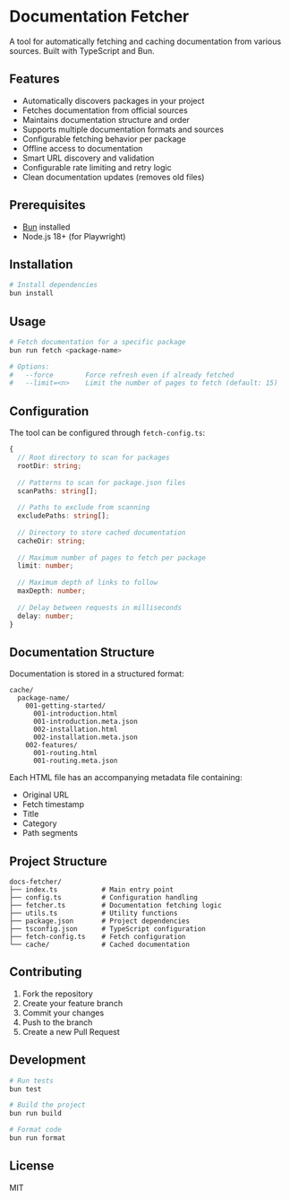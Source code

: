 # Documentation Fetcher

A tool for automatically fetching and caching documentation from various sources. Built with TypeScript and Bun.

## Features

- Automatically discovers packages in your project
- Fetches documentation from official sources
- Maintains documentation structure and order
- Supports multiple documentation formats and sources
- Configurable fetching behavior per package
- Offline access to documentation
- Smart URL discovery and validation
- Configurable rate limiting and retry logic
- Clean documentation updates (removes old files)

## Prerequisites

- [Bun](https://bun.sh) installed
- Node.js 18+ (for Playwright)

## Installation

```bash
# Install dependencies
bun install
```

## Usage

```bash
# Fetch documentation for a specific package
bun run fetch <package-name>

# Options:
#   --force        Force refresh even if already fetched
#   --limit=<n>    Limit the number of pages to fetch (default: 15)
```

## Configuration

The tool can be configured through `fetch-config.ts`:

```typescript
{
  // Root directory to scan for packages
  rootDir: string;
  
  // Patterns to scan for package.json files
  scanPaths: string[];
  
  // Paths to exclude from scanning
  excludePaths: string[];
  
  // Directory to store cached documentation
  cacheDir: string;
  
  // Maximum number of pages to fetch per package
  limit: number;
  
  // Maximum depth of links to follow
  maxDepth: number;
  
  // Delay between requests in milliseconds
  delay: number;
}
```

## Documentation Structure

Documentation is stored in a structured format:

```
cache/
  package-name/
    001-getting-started/
      001-introduction.html
      001-introduction.meta.json
      002-installation.html
      002-installation.meta.json
    002-features/
      001-routing.html
      001-routing.meta.json
```

Each HTML file has an accompanying metadata file containing:
- Original URL
- Fetch timestamp
- Title
- Category
- Path segments

## Project Structure

```
docs-fetcher/
├── index.ts           # Main entry point
├── config.ts          # Configuration handling
├── fetcher.ts         # Documentation fetching logic
├── utils.ts           # Utility functions
├── package.json       # Project dependencies
├── tsconfig.json      # TypeScript configuration
├── fetch-config.ts    # Fetch configuration
└── cache/             # Cached documentation
```

## Contributing

1. Fork the repository
2. Create your feature branch
3. Commit your changes
4. Push to the branch
5. Create a new Pull Request

## Development

```bash
# Run tests
bun test

# Build the project
bun run build

# Format code
bun run format
```

## License

MIT
